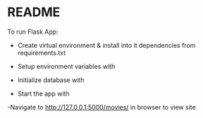 README
========================================

To run Flask App:

- Create virtual environment & install into it dependencies from requirements.txt

- Setup environment variables with <source env-var.sh>

- Initialize database with <flask init-db>

- Start the app with <flask run>

-Navigate to http://127.0.0.1:5000/movies/ in browser to view site

